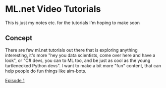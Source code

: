 # ML.net Video Tutorials
This is just my notes etc. for the tutorials I'm hoping to make soon

## Concept
There are few ml.net tutorials out there that is exploring anything interesting, it's more "hey you data scientists, come over here and have a look", or "C# devs, you can to ML too, and be just as cool as the young turtlenecked Python devs". I want to make a bit more "fun" content, that can help people do fun things like aim-bots.


[Episode 1](mldotnet-tutorials/mldotnet-tutorial-ep0.md)
